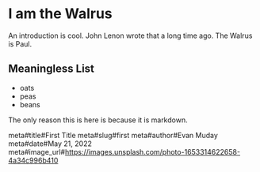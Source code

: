 # I am the Walrus

An introduction is cool. John Lenon wrote that a long time ago.  The Walrus is Paul.

## Meaningless List

* oats
* peas
* beans

The only reason this is here is because it is markdown.

meta#title#First Title
meta#slug#first
meta#author#Evan Muday
meta#date#May 21, 2022
meta#image_url#https://images.unsplash.com/photo-1653314622658-4a34c996b410
